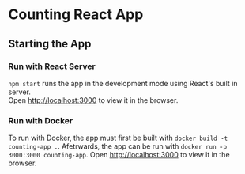 # Counting React App
## Starting the App

### Run with React Server

`npm start` runs the app in the development mode using React's built in server.\
Open [http://localhost:3000](http://localhost:3000) to view it in the browser.

### Run with Docker

To run with Docker, the app must first be built with `docker build -t counting-app .`.
Afetrwards, the app can be run with `docker run -p 3000:3000 counting-app`.
Open [http://localhost:3000](http://localhost:3000) to view it in the browser.
